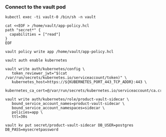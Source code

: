 ### Connect to the vault pod

```shell script
kubectl exec -ti vault-0 /bin/sh -n vault
```

```shell script
cat <<EOF > /home/vault/app-policy.hcl
path "secret*" {
  capabilities = ["read"]
}
EOF
```

```shell script
vault policy write app /home/vault/app-policy.hcl
```

```shell script
vault auth enable kubernetes
```

```shell script
vault write auth/kubernetes/config \
   token_reviewer_jwt="$(cat /var/run/secrets/kubernetes.io/serviceaccount/token)" \
   kubernetes_host=https://${KUBERNETES_PORT_443_TCP_ADDR}:443 \
   kubernetes_ca_cert=@/var/run/secrets/kubernetes.io/serviceaccount/ca.crt
```

```shell script
vault write auth/kubernetes/role/product-vault-sidecar \
   bound_service_account_names=product-vault-sidecar \
   bound_service_account_namespaces=sidecar \
   policies=app \
   ttl=30s
```

```shell script
vault kv put secret/product-vault-sidecar DB_USER=postgres DB_PASS=mysecretpassword
```